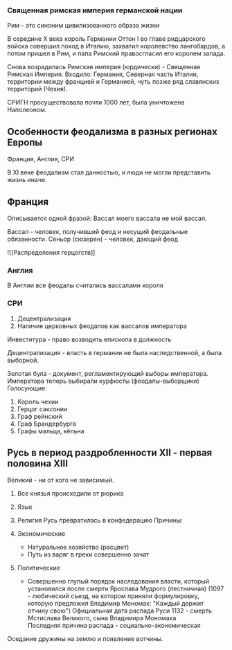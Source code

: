 ### Священная римская империя германской нации

Рим - это синоним цивилизованного образа жизни

В середине X века король Германии Оттон I во главе ридцарского войска совершил поход в Италию, захватил королевство лангобардов, а потом пришел в Рим, и папа Римский правосгласил его королем запада. 

Снова возрадилась Римская империя (юрдически) - Священная Римская Империя.
Входило: Германия, Северная часть Италии, территории между францией и Германией, чуть позже ряд славянских территорий (Чехия).

СРИГН просуществовала почти 1000 лет, была уничтожена Наполеоном.

## Особенности феодализма в разных регионах Европы

Франция, Англия, СРИ

В XI веке феодализм стал данностью, и люди не могли представить жизнь иначе.

## Франция

Описывается одной фразой: Вассал моего вассала не мой вассал.

Вассал - человек, получивший феод и несущий феодальные обязанности. 
Сеньор (сюзерен) - человек, дающий феод 

![[Распределения герцогств]]

### Англия
В Англии все феодалы считались вассалами короля


### СРИ

1. Децентрализация
2. Наличие церковных феодалов как вассалов императора

Инвеститура - право возводить епископа в должность

Децентрализация - власть в германии не была наследственной, а была выборной.

Золотая була - документ, регламентирующий выборы императора. Императора теперь выбирали курфюсты (феодалы-выборщики)
Голосующие:
1. Король чехии
2. Герцог саксонии
3. Граф рейнский
4. Граф Брандербурга
5. Графы мальца, кёльна
## Русь в период раздробленности XII - первая половина XIII

Великий - ни от кого не зависимый. 


1. Все князья происходили от рюрика

2. Язык
3. Религия
Русь превратилась в конфедерацию
Причины:
1. Экономические
	- Натуральное хозяйство (расцвет)
	- Путь из варяг в греки совершенно зачат
2. Политические
	- Совершенно глупый порядок наследования власти, который установился после смерти Ярослава Мудрого (лестничная) (1097 - любический съезд, на котором приняли формулировку, которую предложил Владимир Мономах: "Каждый держит отчину свою")
Официальная дата распада Руси 1132 - смерть Мстислава Великого, сына Владимира Мономаха\
Последняя причина распада - социально-экономическая

Оседание дружины на землю и появление вотчины.